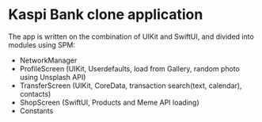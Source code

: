 # Kaspi Bank clone application

The app is written on the combination of UIKit and SwiftUI, and divided into modules using SPM:
* NetworkManager
* ProfileScreen (UIKit, Userdefaults, load from Gallery, random photo using Unsplash API)
* TransferScreen (UIKit, CoreData, transaction search(text, calendar), contacts)
* ShopScreen (SwiftUI, Products and Meme API loading)
* Constants
